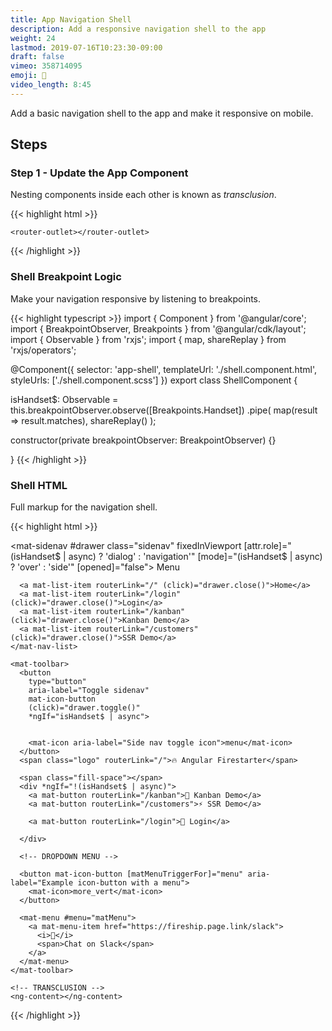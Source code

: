 ```yaml
---
title: App Navigation Shell
description: Add a responsive navigation shell to the app
weight: 24
lastmod: 2019-07-16T10:23:30-09:00
draft: false
vimeo: 358714095
emoji: 🐚
video_length: 8:45
---
```


Add a basic navigation shell to the app and make it responsive on mobile.

## Steps

### Step 1 - Update the App Component

Nesting components inside each other is known as *transclusion*. 

{{< highlight html >}}
<app-shell>

    <router-outlet></router-outlet>
    
</app-shell>
{{< /highlight >}}

### Shell Breakpoint Logic

Make your navigation responsive by listening to breakpoints.

{{< highlight typescript >}}
import { Component } from '@angular/core';
import { BreakpointObserver, Breakpoints } from '@angular/cdk/layout';
import { Observable } from 'rxjs';
import { map, shareReplay } from 'rxjs/operators';

@Component({
  selector: 'app-shell',
  templateUrl: './shell.component.html',
  styleUrls: ['./shell.component.scss']
})
export class ShellComponent {

  isHandset$: Observable<boolean> = this.breakpointObserver.observe([Breakpoints.Handset])
    .pipe(
      map(result => result.matches),
      shareReplay()
    );

  constructor(private breakpointObserver: BreakpointObserver) {}

}
{{< /highlight >}}

### Shell HTML

Full markup for the navigation shell. 

{{< highlight html >}}
<mat-sidenav-container class="sidenav-container">

  <!-- SIDENAV -->

  <mat-sidenav #drawer class="sidenav" fixedInViewport
      [attr.role]="(isHandset$ | async) ? 'dialog' : 'navigation'"
      [mode]="(isHandset$ | async) ? 'over' : 'side'"
      [opened]="false">
    <mat-toolbar>Menu</mat-toolbar>
    <mat-nav-list>
     
      <a mat-list-item routerLink="/" (click)="drawer.close()">Home</a>
      <a mat-list-item routerLink="/login" (click)="drawer.close()">Login</a>
      <a mat-list-item routerLink="/kanban" (click)="drawer.close()">Kanban Demo</a>
      <a mat-list-item routerLink="/customers" (click)="drawer.close()">SSR Demo</a>
    </mat-nav-list>
  </mat-sidenav>
  <mat-sidenav-content>

  <!-- TOP TOOLBAR-->

    <mat-toolbar>
      <button 
        type="button"
        aria-label="Toggle sidenav"
        mat-icon-button
        (click)="drawer.toggle()"
        *ngIf="isHandset$ | async">


        <mat-icon aria-label="Side nav toggle icon">menu</mat-icon>
      </button>
      <span class="logo" routerLink="/">🔥 Angular Firestarter</span>

      <span class="fill-space"></span>
      <div *ngIf="!(isHandset$ | async)">
        <a mat-button routerLink="/kanban">🍱 Kanban Demo</a>
        <a mat-button routerLink="/customers">⚡ SSR Demo</a>

        <a mat-button routerLink="/login">🔑 Login</a>

      </div>

      <!-- DROPDOWN MENU -->

      <button mat-icon-button [matMenuTriggerFor]="menu" aria-label="Example icon-button with a menu">
        <mat-icon>more_vert</mat-icon>
      </button>
      
      <mat-menu #menu="matMenu">
        <a mat-menu-item href="https://fireship.page.link/slack">
          <i>💬</i>
          <span>Chat on Slack</span>
        </a>
      </mat-menu>
    </mat-toolbar>

    <!-- TRANSCLUSION -->
    <ng-content></ng-content>

  </mat-sidenav-content>
</mat-sidenav-container>
{{< /highlight >}}

